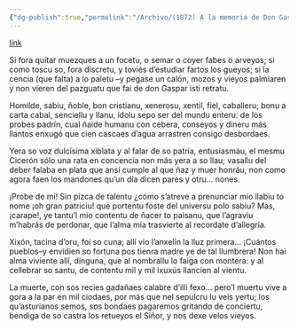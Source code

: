 ```yaml
---
{"dg-publish":true,"permalink":"/Archivo/(1872) A la memoria de Don Gaspar Melchor de Jovellanos, en el aniversario de su natalicio/","tags":["#Siglo_19","central","a1872","Teodoro_Cuesta","escrito","Mieres","poema"]}
---
```


[link](https://asturies.com/cavedaynava/alamemoriadexovellanosnelsonataliciu.txt)

   Si fora quitar muezques a un focetu,
o semar o coyer fabes o arveyos;
si como toscu so, fora discretu, 
y toviés d’estudiar fartos los gueyos; 
si la cencia (que falta) a lo paletu 
–y pegase un calón, mozos y vieyos 
palmiaren y non vieren del pazguatu 
que fai de don Gaspar isti retratu.
 
  Homilde, sabiu, ñoble, bon cristianu, 
xenerosu, xentil, fiel, caballeru; 
bonu a carta cabal, senciellu y llanu, 
ídolu sepo ser del mundu enteru: 
de los probes padrín, cual ñaide humanu 
con cebera, conseyos y dineru 
más llantos enxugó que cien cascaes 
d’agua arrastren consigo desbordaes.
 
  Yera so voz dulcísima xiblata 
y al falar de so patria, entusiasmáu, 
el mesmu Cicerón sólo una rata 
en concencia non más yera a so llau; 
vasallu del deber falaba en plata 
que ansí cumple al que ñaz y muer honráu,
non como agora faen los mandones 
qu’un día dicen pares y otru... nones.
 
   ¡Probe de mí! Sin pizca de talentu 
¿cómo s’atreve a prenunciar mio llabiu
 to nome ¡oh gran patriciu! que portentu 
foste del universu polo sabiu? 
Mas, ¡carape!, ye tantu’l mio contentu 
de ñacer to paisanu, que l’agraviu 
m’habrás de perdonar, que l’alma mía 
trasvierte al recordate d’allegría.
 
   Xixón, tacina d’oru, foi so cuna; 
allí vio l’anxelín la lluz primera... 
¡Cuántos pueblos–y envidien so fortuna
pos tienra madre ye de tal llumbrera! 
Non hai alma viviente allí, dinguna, 
que al nombrallu lo faiga con montera: 
y al cellebrar so santu, de contentu
mil y mil ixuxús llancien al vientu.
 
   La muerte, con sos recies gadañaes 
calabre d’illi fexo... pero’l muertu vive a
gora a la par en mil ciodaes, 
por más que nel sepulcru lu veis yertu; 
los qu’asturianos semos, sos bondaes 
pagaremos gritando de conciertu, 
bendiga de so castra los retueyos
el Siñor, y nos dexe velos vieyos.